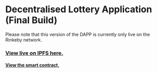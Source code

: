 <h1>Decentralised Lottery Application (Final Build)</h1>
Please note that this version of the DAPP is currently only live on the Rinkeby network.

[<h3>View live on IPFS here.</h3>](crimson-union-3359.on.fleek.co)


[<h4>View the smart contract,</h4>](https://rinkeby.etherscan.io/address/0x57CFDCc62dAcd479B14d2625B97E78D87107ABC5#code)
